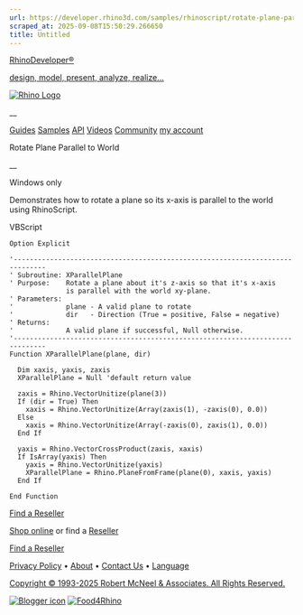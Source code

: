 ```yaml
---
url: https://developer.rhino3d.com/samples/rhinoscript/rotate-plane-parallel-to-world/
scraped_at: 2025-09-08T15:50:29.266650
title: Untitled
---
```


[RhinoDeveloper®](/)

[design, model, present, analyze, realize...](/)

[![Rhino Logo](https://developer.rhino3d.com/images/rhinodevlogo.png)](/)

__

[Guides](https://developer.rhino3d.com/guides)
[Samples](https://developer.rhino3d.com/samples)
[API](https://developer.rhino3d.com/api)
[Videos](https://developer.rhino3d.com/videos)
[Community](https://discourse.mcneel.com/c/rhino-developer) [my account
](https://www.rhino3d.com/my-account/ "Manage your account, licenses, and
teams")

Rotate Plane Parallel to World

__

Windows only

Demonstrates how to rotate a plane so its x-axis is parallel to the world
using RhinoScript.

VBScript

    
    
    Option Explicit
    
    '------------------------------------------------------------------------------
    ' Subroutine: XParallelPlane
    ' Purpose:    Rotate a plane about it's z-axis so that it's x-axis
                  is parallel with the world xy-plane.
    ' Parameters:
    '             plane - A valid plane to rotate
    '             dir   - Direction (True = positive, False = negative)
    ' Returns:
    '             A valid plane if successful, Null otherwise.
    '------------------------------------------------------------------------------
    Function XParallelPlane(plane, dir)
    
      Dim xaxis, yaxis, zaxis
      XParallelPlane = Null 'default return value
    
      zaxis = Rhino.VectorUnitize(plane(3))
      If (dir = True) Then
        xaxis = Rhino.VectorUnitize(Array(zaxis(1), -zaxis(0), 0.0))
      Else
        xaxis = Rhino.VectorUnitize(Array(-zaxis(0), zaxis(1), 0.0))
      End If
    
      yaxis = Rhino.VectorCrossProduct(zaxis, xaxis)
      If IsArray(yaxis) Then
        yaxis = Rhino.VectorUnitize(yaxis)
        XParallelPlane = Rhino.PlaneFromFrame(plane(0), xaxis, yaxis)
      End If
    
    End Function
    

  

[Find a Reseller](https://www.rhino3d.com/sales)

[Shop online](https://www.rhino3d.com/store) or find a
[Reseller](https://www.rhino3d.com/sales)

[Find a Reseller](https://www.rhino3d.com/sales)

[Privacy Policy](https://www.rhino3d.com/privacy) •
[About](https://www.rhino3d.com/mcneel/about) • [Contact
Us](https://www.rhino3d.com/mcneel/contact) • [
Language](https://www.rhino3d.com/language "Change to a different region or
language")

[Copyright © 1993-2025 Robert McNeel & Associates. All Rights
Reserved.](https://www.rhino3d.com/mcneel/about)

[](https://www.facebook.com/McNeelRhinoceros/)
[](https://twitter.com/bobmcneel) [](https://www.linkedin.com/groups/75313/)
[](https://www.youtube.com/user/RhinoGuide/videos) [](https://vimeo.com/rhino)
[![Blogger
icon](https://developer.rhino3d.com/images/blogger.svg)](http://blog.rhino3d.com/)
[![Food4Rhino](https://developer.rhino3d.com/images/f4r_icon_01.svg)](https://www.food4rhino.com)

